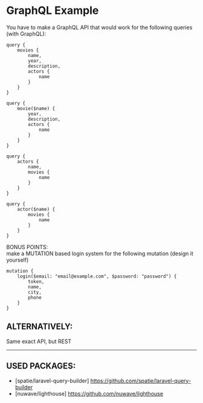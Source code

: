 # GraphQL Example

You have to make a GraphQL API that would work for the following queries (with GraphQL):

```
query {
    movies {
        name,
        year,
        description,
        actors {
            name
        }
    }
}
```

```
query {
    movie($name) {
        year,
        description,
        actors {
            name
        }
    }
}
```

```
query {
    actors {
        name,
        movies {
            name
        }
    }
}
```

```
query {
    actor($name) {
        movies {
            name
        }
    }
}
```

BONUS POINTS:  
make a MUTATION based login system for the following mutation (design it yourself)

```
mutation {
    login($email: "email@example.com", $password: "password") {
        token,
        name,
        city,
        phone
    }
}
```

## ALTERNATIVELY:

Same exact API, but REST

________________________
## USED PACKAGES:
- [spatie/laravel-query-builder] https://github.com/spatie/laravel-query-builder
- [nuwave/lighthouse] https://github.com/nuwave/lighthouse
